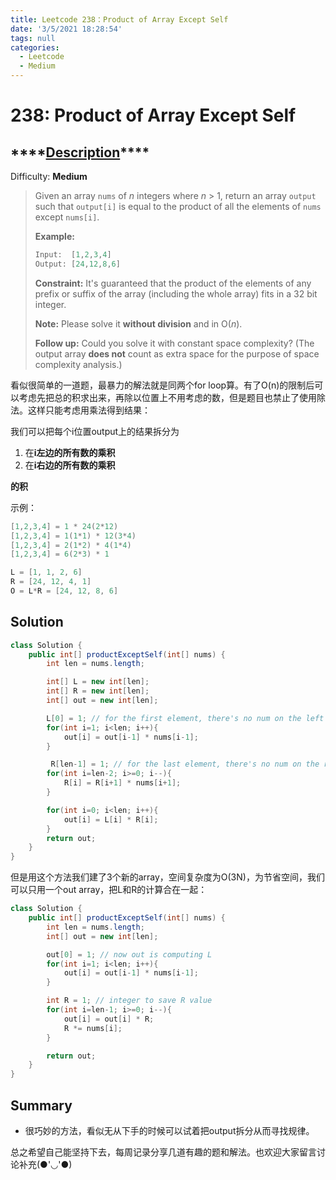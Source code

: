 ```yaml
---
title: Leetcode 238：Product of Array Except Self
date: '3/5/2021 18:28:54'
tags: null
categories:
  - Leetcode
  - Medium
---
```


# 238: Product of Array Except Self

## \*\*\*\*[**Description**](https://leetcode.com/problems/product-of-array-except-self/)\*\*\*\*

Difficulty: **Medium**

> Given an array `nums` of _n_ integers where _n_ &gt; 1, return an array `output` such that `output[i]` is equal to the product of all the elements of `nums` except `nums[i]`.
>
> **Example:**
>
> ```java
> Input:  [1,2,3,4]
> Output: [24,12,8,6]
> ```
>
> **Constraint:** It's guaranteed that the product of the elements of any prefix or suffix of the array \(including the whole array\) fits in a 32 bit integer.
>
> **Note:** Please solve it **without division** and in O\(_n_\).
>
> **Follow up:** Could you solve it with constant space complexity? \(The output array **does not** count as extra space for the purpose of space complexity analysis.\)

看似很简单的一道题，最暴力的解法就是同两个for loop算。有了O\(n\)的限制后可以考虑先把总的积求出来，再除以位置上不用考虑的数，但是题目也禁止了使用除法。这样只能考虑用乘法得到结果：

我们可以把每个i位置output上的结果拆分为

1. 在**i左边的所有数的乘积**
2. 在**i右边的所有数的乘积**

**的积**

示例：

```java
[1,2,3,4] = 1 * 24(2*12)
[1,2,3,4] = 1(1*1) * 12(3*4)
[1,2,3,4] = 2(1*2) * 4(1*4)
[1,2,3,4] = 6(2*3) * 1

L = [1, 1, 2, 6]
R = [24, 12, 4, 1]  
O = L*R = [24, 12, 8, 6]
```

## Solution 

```java
class Solution {
    public int[] productExceptSelf(int[] nums) {
        int len = nums.length;

        int[] L = new int[len];
        int[] R = new int[len];
        int[] out = new int[len];

        L[0] = 1; // for the first element, there's no num on the left side
        for(int i=1; i<len; i++){
            out[i] = out[i-1] * nums[i-1];
        }

         R[len-1] = 1; // for the last element, there's no num on the right side
        for(int i=len-2; i>=0; i--){
            R[i] = R[i+1] * nums[i+1];
        }

        for(int i=0; i<len; i++){
            out[i] = L[i] * R[i];
        }
        return out;
    }
}
```

但是用这个方法我们建了3个新的array，空间复杂度为O\(3N\)，为节省空间，我们可以只用一个out array，把L和R的计算合在一起：

```java
class Solution {
    public int[] productExceptSelf(int[] nums) {
        int len = nums.length;
        int[] out = new int[len];

        out[0] = 1; // now out is computing L
        for(int i=1; i<len; i++){
            out[i] = out[i-1] * nums[i-1];
        }

        int R = 1; // integer to save R value 
        for(int i=len-1; i>=0; i--){
            out[i] = out[i] * R;
            R *= nums[i];
        }

        return out;
    }
}
```

## Summary 

* 很巧妙的方法，看似无从下手的时候可以试着把output拆分从而寻找规律。

总之希望自己能坚持下去，每周记录分享几道有趣的题和解法。也欢迎大家留言讨论补充\(●'◡'●\)

